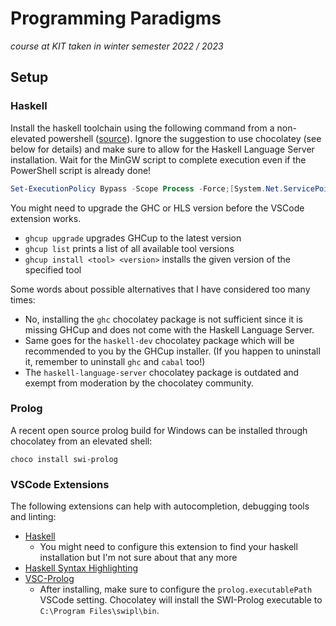# Programming Paradigms
*course at KIT taken in winter semester 2022 / 2023*

## Setup
### **Haskell**
Install the haskell toolchain using the following command from a non-elevated
powershell ([source](https://www.haskell.org/ghcup/)).
Ignore the suggestion to use chocolatey (see below for details) and make sure to
allow for the Haskell Language Server installation.
Wait for the MinGW script to complete execution even if the PowerShell script is
already done!
 
```powershell
Set-ExecutionPolicy Bypass -Scope Process -Force;[System.Net.ServicePointManager]::SecurityProtocol = [System.Net.ServicePointManager]::SecurityProtocol -bor 3072; try { Invoke-Command -ScriptBlock ([ScriptBlock]::Create((Invoke-WebRequest https://www.haskell.org/ghcup/sh/bootstrap-haskell.ps1 -UseBasicParsing))) -ArgumentList $true } catch { Write-Error $_ }
```

You might need to upgrade the GHC or HLS version before the VSCode extension
works.
* `ghcup upgrade` upgrades GHCup to the latest version
* `ghcup list` prints a list of all available tool versions
* `ghcup install <tool> <version>` installs the given version of the specified
  tool

Some words about possible alternatives that I have considered too many times:
* No, installing the `ghc` chocolatey package is not sufficient since it is
  missing GHCup and does not come with the Haskell Language Server.
* Same goes for the `haskell-dev` chocolatey package which will be recommended
  to you by the GHCup installer.
  (If you happen to uninstall it, remember to uninstall `ghc` and `cabal` too!)
* The `haskell-language-server` chocolatey package is outdated and exempt from
  moderation by the chocolatey community.

### **Prolog**
A recent open source prolog build for Windows can be installed through
chocolatey from an elevated shell:

```shell
choco install swi-prolog
```

### **VSCode Extensions**
The following extensions can help with autocompletion, debugging tools and
linting:

* [Haskell](https://marketplace.visualstudio.com/items?itemName=haskell.haskell)
  * You might need to configure this extension to find your haskell installation
    but I'm not sure about that any more 
* [Haskell Syntax Highlighting](https://marketplace.visualstudio.com/items?itemName=justusadam.language-haskell)
* [VSC-Prolog](https://marketplace.visualstudio.com/items?itemName=arthurwang.vsc-prolog)
  * After installing, make sure to configure the `prolog.executablePath` VSCode
    setting.
    Chocolatey will install the SWI-Prolog executable to `C:\Program Files\swipl\bin`.
